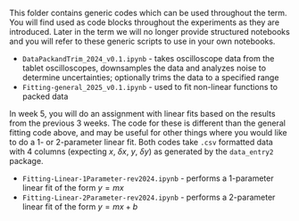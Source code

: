 This folder contains generic codes which can be used throughout the term. You will find used as code blocks throughout the experiments as they are introduced. Later in the term we will no longer provide structured notebooks and you will refer to these generic scripts to use in your own notebooks.

* `DataPackandTrim_2024_v0.1.ipynb` - takes oscilloscope data from the tablet oscilloscopes, downsamples the data and analyzes noise to determine uncertainties; optionally trims the data to a specified range
* `Fitting-general_2025_v0.1.ipynb` - used to fit non-linear functions to packed data

In week 5, you will do an assignment with linear fits based on the results from the previous 3 weeks. The code for these is different than the general fitting code above, and may be useful for other things where you would like to do a 1- or 2-parameter linear fit. Both codes take `.csv` formatted data with 4 columns (expecting $x$, $\delta x$, $y$, $\delta y$) as generated by the `data_entry2` package.
* `Fitting-Linear-1Parameter-rev2024.ipynb` - performs a 1-parameter linear fit of the form $y=mx$
* `Fitting-Linear-2Parameter-rev2024.ipynb` - performs a 2-parameter linear fit of the form $y=mx+b$

